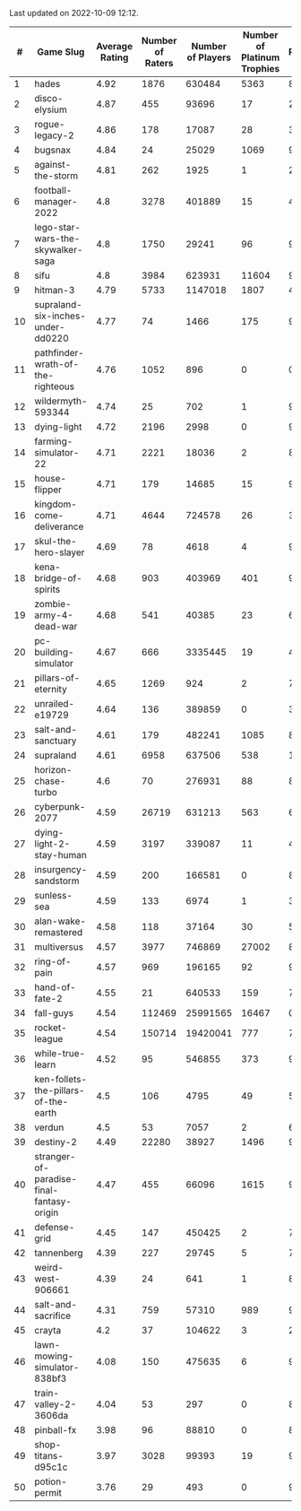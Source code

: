 Last updated on 2022-10-09 12:12.


|#|Game Slug|Average Rating|Number of Raters|Number of Players|Number of Platinum Trophies|Max Rarity (%)|
|---|---|---|---|---|---|---|
|1|hades|4.92|1876|630484|5363|89|
|2|disco-elysium|4.87|455|93696|17|28|
|3|rogue-legacy-2|4.86|178|17087|28|36|
|4|bugsnax|4.84|24|25029|1069|97|
|5|against-the-storm|4.81|262|1925|1|22|
|6|football-manager-2022|4.8|3278|401889|15|48|
|7|lego-star-wars-the-skywalker-saga|4.8|1750|29241|96|98|
|8|sifu|4.8|3984|623931|11604|96|
|9|hitman-3|4.79|5733|1147018|1807|48|
|10|supraland-six-inches-under-dd0220|4.77|74|1466|175|99|
|11|pathfinder-wrath-of-the-righteous|4.76|1052|896|0|0.1|
|12|wildermyth-593344|4.74|25|702|1|91|
|13|dying-light|4.72|2196|2998|0|98|
|14|farming-simulator-22|4.71|2221|18036|2|84|
|15|house-flipper|4.71|179|14685|15|93|
|16|kingdom-come-deliverance|4.71|4644|724578|26|30|
|17|skul-the-hero-slayer|4.69|78|4618|4|96|
|18|kena-bridge-of-spirits|4.68|903|403969|401|94|
|19|zombie-army-4-dead-war|4.68|541|40385|23|66|
|20|pc-building-simulator|4.67|666|3335445|19|47|
|21|pillars-of-eternity|4.65|1269|924|2|79|
|22|unrailed-e19729|4.64|136|389859|0|39|
|23|salt-and-sanctuary|4.61|179|482241|1085|83|
|24|supraland|4.61|6958|637506|538|100|
|25|horizon-chase-turbo|4.6|70|276931|88|83|
|26|cyberpunk-2077|4.59|26719|631213|563|61|
|27|dying-light-2-stay-human|4.59|3197|339087|11|48|
|28|insurgency-sandstorm|4.59|200|166581|0|8|
|29|sunless-sea|4.59|133|6974|1|38|
|30|alan-wake-remastered|4.58|118|37164|30|5|
|31|multiversus|4.57|3977|746869|27002|81|
|32|ring-of-pain|4.57|969|196165|92|97|
|33|hand-of-fate-2|4.55|21|640533|159|72|
|34|fall-guys|4.54|112469|25991565|16467|0.4|
|35|rocket-league|4.54|150714|19420041|777|74|
|36|while-true-learn|4.52|95|546855|373|93|
|37|ken-follets-the-pillars-of-the-earth|4.5|106|4795|49|57|
|38|verdun|4.5|53|7057|2|66|
|39|destiny-2|4.49|22280|38927|1496|98|
|40|stranger-of-paradise-final-fantasy-origin|4.47|455|66096|1615|98|
|41|defense-grid|4.45|147|450425|2|79|
|42|tannenberg|4.39|227|29745|5|78|
|43|weird-west-906661|4.39|24|641|1|80|
|44|salt-and-sacrifice|4.31|759|57310|989|91|
|45|crayta|4.2|37|104622|3|23|
|46|lawn-mowing-simulator-838bf3|4.08|150|475635|6|91|
|47|train-valley-2-3606da|4.04|53|297|0|89|
|48|pinball-fx|3.98|96|88810|0|86|
|49|shop-titans-d95c1c|3.97|3028|99393|19|98|
|50|potion-permit|3.76|29|493|0|97|
